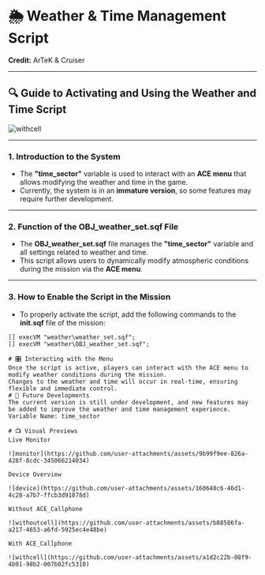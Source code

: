 # 🌦️ Weather & Time Management Script  
**Credit:** ArTeK & Cruiser  

---

## 🔍 Guide to Activating and Using the Weather and Time Script

![withcell](https://github.com/user-attachments/assets/eb09d848-b06c-48ed-8a88-ad0a372ae609)

---

### 1. Introduction to the System

- The **"time_sector"** variable is used to interact with an **ACE menu** that allows modifying the weather and time in the game.
- Currently, the system is in an **immature version**, so some features may require further development.

---

### 2. Function of the OBJ_weather_set.sqf File

- The **OBJ_weather_set.sqf** file manages the **"time_sector"** variable and all settings related to weather and time.
- This script allows users to dynamically modify atmospheric conditions during the mission via the **ACE menu**.

---

### 3. How to Enable the Script in the Mission

- To properly activate the script, add the following commands to the **init.sqf** file of the mission:

```sqf
[] execVM "weather\weather_set.sqf";
[] execVM "weather\OBJ_weather_set.sqf";

# 🎛️ Interacting with the Menu
Once the script is active, players can interact with the ACE menu to modify weather conditions during the mission.
Changes to the weather and time will occur in real-time, ensuring flexible and immediate control.
# 🔮 Future Developments
The current version is still under development, and new features may be added to improve the weather and time management experience.
Variable Name: time_sector

# 📺 Visual Previews
Live Monitor

![monitor](https://github.com/user-attachments/assets/9b99f9ee-826a-428f-8cdc-345066214034)

Device Overview

![device](https://github.com/user-attachments/assets/160648c6-46d1-4c28-a7b7-ffcb3d91878d)

Without ACE_Callphone

![withoutcell](https://github.com/user-attachments/assets/b88586fa-a217-4653-a6fd-5925ec4e48be)

With ACE_Callphone

![withcell](https://github.com/user-attachments/assets/a1d2c22b-08f9-4b91-98b2-007b02fc5310)

